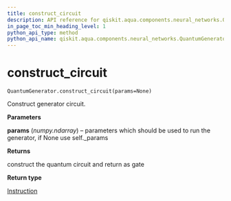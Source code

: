 ```yaml
---
title: construct_circuit
description: API reference for qiskit.aqua.components.neural_networks.QuantumGenerator.construct_circuit
in_page_toc_min_heading_level: 1
python_api_type: method
python_api_name: qiskit.aqua.components.neural_networks.QuantumGenerator.construct_circuit
---
```


# construct\_circuit

<span id="qiskit.aqua.components.neural_networks.QuantumGenerator.construct_circuit" />

`QuantumGenerator.construct_circuit(params=None)`

Construct generator circuit.

**Parameters**

**params** (*numpy.ndarray*) – parameters which should be used to run the generator, if None use self.\_params

**Returns**

construct the quantum circuit and return as gate

**Return type**

[Instruction](qiskit.circuit.Instruction "qiskit.circuit.Instruction")

